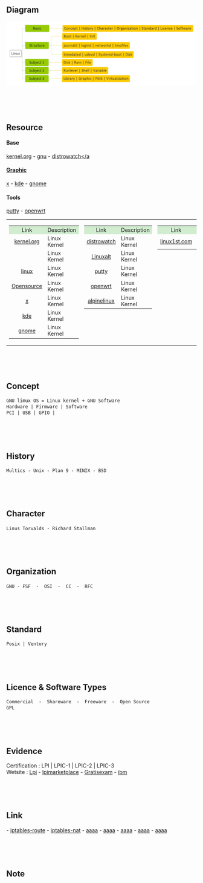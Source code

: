 <!------------------------------------------------------------------- [ Basic ] --->
<!---------------------------------------Diagram-->
## Diagram
<div align="left"><img src="https://github.com/kashanimorteza/example_linux/blob/main/diagram/linux.jpeg"></div>

<!---------------------------------------Resource-->
<br><br><br>

## Resource

#### Base
<a href="http://www.kernel.org/" target="_blank">kernel.org</a> - <a href="http://www.gnu.org/" target="_blank">gnu</a> - <a href="http://www.distrowatch.com/" target="_blank">distrowatch</a

#### Graphic
<a href="http://x.org " target="_blank">x</a> - <a href="http://kde.org " target="_blank">kde</a> - <a href="http://gnome.org " target="_blank">gnome</a>

#### Tools
<a href="http://putty.org" target="_blank">putty</a> - <a href="http://openwrt.org" target="_blank">openwrt</a>

<table border="0" align="center" valign="top"><tbody><tr>
    <!-- td 1 -->
    <td valign="top">
        <table><tbody>
            <tr><td align="center" bgcolor="D1ECCF">Link</td><td align="center" bgcolor="D1ECCF">Description</td></tr>        
            <tr><td align="center"><a href="http://www.kernel.org/" target="_blank">kernel.org</a></td><td>Linux Kernel</td></tr>
            <tr><td align="center"></td><td>Linux Kernel</td></tr>
            <tr><td align="center"><a href="http://www.linux.com/" target="_blank">linux</a></td><td>Linux Kernel</td></tr>
            <tr><td align="center"><a href="http://Opensource.com" target="_blank">Opensource</a></td><td>Linux Kernel</td></tr>
            <tr><td align="center"><a href="http://x.org " target="_blank">x</a></td><td>Linux Kernel</td></tr>
            <tr><td align="center"><a href="http://kde.org " target="_blank">kde</a></td><td>Linux Kernel</td></tr>
            <tr><td align="center"><a href="http://gnome.org " target="_blank">gnome</a></td><td>Linux Kernel</td></tr>
        </tbody></table>
    </td>
    <!-- td 2 -->
    <td valign="top">
        <table><tbody>
            <tr><td align="center" bgcolor="D1ECCF">Link</td><td align="center" bgcolor="D1ECCF">Description</td></tr>
            <tr><td align="center"><a href="http://www.distrowatch.com/" target="_blank">distrowatch</a></td><td>Linux Kernel</td></tr>
            <tr><td align="center"><a href=" http://Linuxalt.com" target="_blank">Linuxalt</a></td><td>Linux Kernel</td></tr>
            <tr><td align="center"><a href="http://putty.org" target="_blank">putty</a></td><td>Linux Kernel</td></tr>
            <tr><td align="center"><a href="http://openwrt.org" target="_blank">openwrt</a></td><td>Linux Kernel</td></tr>
            <tr><td align="center"><a href="https://alpinelinux.org/downloads/" target="_blank">alpinelinux</a></td><td>Linux Kernel</td></tr>
        </tbody></table>
    </td>
    <!-- td 3 -->
    <td valign="top">
        <table><tbody>
            <tr><td align="center" bgcolor="D1ECCF">Link</td><td align="center" bgcolor="D1ECCF">Description</td></tr>
            <tr><td align="center"><a href="https://linux1st.com/archives.html" target="_blank">linux1st.com</a></td><td> Jadi linux book </td></tr>
        </tbody></table>
    </td>
</tr></tbody></table>


<!---------------------------------------Concept-->
<br><br><br>

## <span class="red">Concept</span>
    GNU limux OS = Linux kernel + GNU Software
    Hardware | Firmware | Software
    PCI | USB | GPIO | 

<!---------------------------------------History-->
<br><br><br>

## <span class="red">History</span>
    Multics - Unix - Plan 9 - MINIX - BSD

<!---------------------------------------Character-->
<br><br><br>

## <span class="red">Character</span>
    Linus Torvalds - Richard Stallman

<!---------------------------------------Organization-->
<br><br><br>

## <span class="red">Organization</span>
    GNU - FSF  -  OSI  -  CC  -  RFC

<!---------------------------------------Standard-->
<br><br><br>

## <span class="red">Standard</span>
    Posix | Ventory

<!---------------------------------------Licence & Software Types-->
<br><br><br>

## <span class="red">Licence & Software Types</span>
    Commercial  -  Shareware  -  Freeware  -  Open Source
    GPL

<!---------------------------------------Evidence-->
<br><br><br>

## <span class="red">Evidence</span>
<div><span class="blue">Certification</span> : <span>LPI | LPIC-1 | LPIC-2 | LPIC-3</span></div>
<div><span class="blue">Wetsite</span> : <span>
<a href="http://Lpi.org" target="_blank">Lpi</a> - <a href="http://lpimarketplace.com" target="_blank">lpimarketplace</a> - <a href="http://Gratisexam.com" target="_blank">Gratisexam</a> - <a href="http://ibm.com/developerworks/library/l-lpic1-map/" target="_blank">ibm</a>
</span></div>




<!------------------------------------------------------------------- [ Link ] --->
<br><br><br>

## Link

<div class="" align="left" dir="rtl">

<div class="md4">
<a href="https://unix.stackexchange.com/questions/620323/iptables-route-for-returning-incoming-traffic-back-out-of-originating-interfac" target="_blank">iptables-route</a> - 
<a href="https://superuser.com/questions/1242284/use-iptables-nat-to-redirect-gateway-for-lan-pcs" target="_blank">iptables-nat</a> - 
<a href="aaaa" target="_blank">aaaa</a> - 
<a href="aaaa" target="_blank">aaaa</a> - 
<a href="aaaa" target="_blank">aaaa</a> - 
<a href="aaaa" target="_blank">aaaa</a> - 
<a href="aaaa" target="_blank">aaaa</a> - 
</div>
<div class="md4"></div>
<div class="md4"></div>
<div class="md4"></div>
<div class="md4"></div>
<div class="md4"></div>
</div>


<!------------------------------------------------------------------- [ Note ] --->
<br><br><br>

## Note

<div class="" align="left" dir="rtl">
<div class="md4"></div>
<div class="md4"></div>
<div class="md4"></div>
<div class="md4"></div>
<div class="md4"></div>
<div class="md4"></div>
</div>


